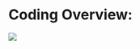 
# Coding Overview:
<img align="center" src="https://wakatime.com/share/@9fd2ea16-b9f8-4fe8-8979-b563be872919/645fcda3-264c-42ff-9896-52077770a90f.svg"/>
